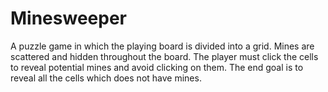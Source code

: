 # Minesweeper
A puzzle game in which the playing board is divided into a grid. Mines are scattered and hidden throughout the board. The player must click the cells to reveal potential mines and avoid clicking on them. The end goal is to reveal all the cells which does not have mines.
